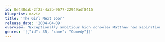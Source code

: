 ```yaml
---
id: 0e440dab-2f23-4a3b-9677-22949adf8415
blueprint: movie
title: 'The Girl Next Door'
release_date: '2004-04-09'
overview: "Exceptionally ambitious high schooler Matthew has aspirations for a career in politics when he falls in love with his gorgeous 19-year-old neighbor, Danielle. But Matthew's bright future is jeopardized when he finds Danielle was once a porn star. As Danielle's past catches up with her, Matthew's love for her forces him to re-evaluate his goals."
genres: '[{"id": 35, "name": "Comedy"}]'
---
```

